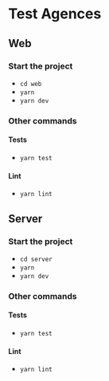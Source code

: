 # Test Agences

## Web

### Start the project

- `cd web`
- `yarn`
- `yarn dev`

### Other commands

#### Tests

- `yarn test`

#### Lint

- `yarn lint`

## Server

### Start the project

- `cd server`
- `yarn`
- `yarn dev`

### Other commands

#### Tests

- `yarn test`

#### Lint

- `yarn lint`

